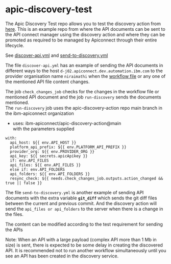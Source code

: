 # apic-discovery-test

The Apic Discovery Test repo allows you to test the discovery action from [here](https://github.com/ibm-apiconnect/apic-discovery-action). This is an example repo from where the API documents can be sent to the API connect manager using the discovery action and where they can be promoted as required to be managed by Apiconnect through their entire lifecycle.

See [discover-api.yml](.github/workflows/discover-api.yml) and [send-to-discovery.yml](.github/workflows/send-to-discovery.yml)

The file `discover-api.yml` has an example of sending the API documents in different ways to the host `d-j02.apiconnect.dev.automation.ibm.com` to the provider organisation name `niraimathi` when the [workflow file](.github/workflows/discover-api.yml) or any one of the mentioned API file content changes.<br /> 

The job `check_changes_job` checks for the changes in the workflow file or mentioned API document and the job `run-discovery` sends the documents mentioned.<br /> 
The `run-discovery` job uses the apic-discovery-action repo main branch in the ibm-apiconnect organization
 - uses: ibm-apiconnect/apic-discovery-action@main <br /> 
with the parameters supplied
```
with:
  api_host: ${{ env.API_HOST }}
  platform_api_prefix: ${{ env.PLATFORM_API_PREFIX }}
  provider_org: ${{ env.PROVIDER_ORG }}
  api_key: ${{ secrets.apicApikey }}
  if: env.API_FILES
  api_files: ${{ env.API_FILES }}
  else if: env.API_FOLDERS
  api_folders: ${{ env.API_FOLDERS }}
  resync_check: ${{ needs.check_changes_job.outputs.action_changed && true || false }}
```
The file `send-to-discovery.yml` is another example of sending API documents with the extra variable **`git_diff`** which sends the git diff files between the current and previous commit. And the discovery action will send the `api_files or api_folders` to the server when there is a change in the files.

The content can be modified according to the test requirement for sending the APIs

Note: When an API with a large payload (complex API more than 1 Mb in size) is sent, there is expected to be some delay in creating the discovered API. It is recommended not to run another workflow simultaneously until you see an API has been created in the discovery service. 

